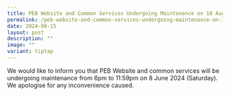 ```yaml
---
title: PEB Website and Common Services Undergoing Maintenance on 18 Aug 2024
permalink: /peb-website-and-common-services-undergoing-maintenance-on-18-aug-2024/
date: 2024-08-15
layout: post
description: ""
image: ""
variant: tiptap
---
```

<p>We would like to inform you that PEB Website and common services will
be undergoing maintenance from 6pm to 11:59pm on 8 June 2024 (Saturday).
We apologise for any inconvenience caused.</p>